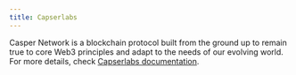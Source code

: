 ```yaml
---
title: Capserlabs
---
```


Casper Network is a blockchain protocol built from the ground up to remain true to core Web3 principles and adapt to the needs of our evolving world.
For more details, check [Capserlabs documentation](https://manual.grid.tf/playground/casper.html).
